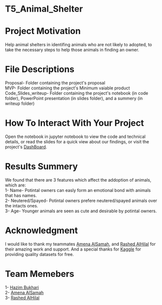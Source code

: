 # T5_Animal_Shelter


# Project Motivation  
Help animal shelters in identifing animals who are not likely to adopted, to take the necessary steps to help those animals in finding an owner.

# File Descriptions  
Proposal- Folder containing the project's proposal  
MVP- Folder containing the project's Minimum vaiable product  
Code_Slides_writeup- Folder containing the project's notebook (in code folder), PowerPoint presentation (in slides folder), and a summery (in writeup folder)

# How To Interact With Your Project  
Open the notebook in jupyter notebook to view the code and technical details, or read the slides for a quick view about our findings, or visit the project's [DashBoard](https://animal-shelter-dashboard.herokuapp.com/).


# Results Summery  
We found that there are 3 features which affect the addoption of animals, which are:  
1- Name- Potintal owners can easly form an emotional bond with animals that has names.  
2- Neutered/Spayed- Potintal owners prefere neutered/spayed animals over the intacts ones.  
3- Age- Younger animals are seen as cute and desirable by potintal owners.  


# Acknowledgment  
I would like to thank my teammates [Amena AlSamah](https://github.com/Amena-ss), and [Rashed AlHilal](https://github.com/R3Z96) for their amazing work and support.
And a special thanks for [Kaggle](https://www.kaggle.com/c/shelter-animal-outcomes) for providing quality datasets for free.

# Team Memebers
1- [Hazim Bukhari](https://github.com/FancyWhale69)  
2- [Amena AlSamah](https://github.com/Amena-ss)  
3- [Rashed AlHilal](https://github.com/R3Z96)
